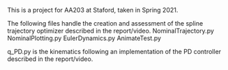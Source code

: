 This is a project for AA203 at Staford, taken in Spring 2021. 

The following files handle the creation and assessment of the spline trajectory optimizer described in the report/video.
	NominalTrajectory.py
	NominalPlotting.py
	EulerDynamics.py
	AnimateTest.py

q_PD.py is the kinematics following an implementation of the PD controller described in the report/video.